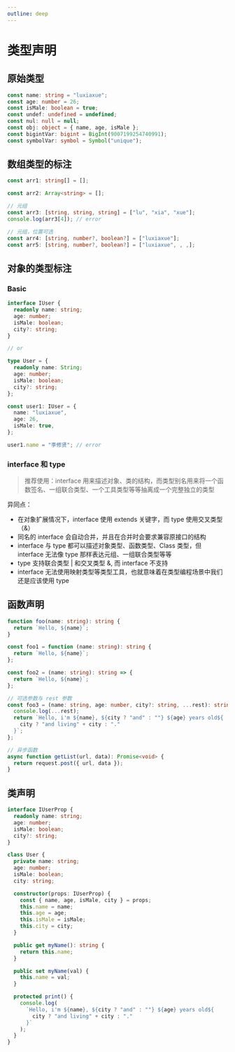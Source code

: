 ```yaml
---
outline: deep
---
```


# 类型声明

## 原始类型

```ts
const name: string = "luxiaxue";
const age: number = 26;
const isMale: boolean = true;
const undef: undefined = undefined;
const nul: null = null;
const obj: object = { name, age, isMale };
const bigintVar: bigint = BigInt(9007199254740991);
const symbolVar: symbol = Symbol("unique");
```

## 数组类型的标注

```ts
const arr1: string[] = [];

const arr2: Array<string> = [];

// 元组
const arr3: [string, string, string] = ["lu", "xia", "xue"];
console.log(arr3[4]); // error

// 元组，位置可选
const arr4: [string, number?, boolean?] = ["luxiaxue"];
const arr5: [string, number?, boolean?] = ["luxiaxue", , ,];
```

## 对象的类型标注

### Basic

```ts
interface IUser {
  readonly name: string;
  age: number;
  isMale: boolean;
  city?: string;
}

// or

type User = {
  readonly name: String;
  age: number;
  isMale: boolean;
  city?: string;
};

const user1: IUser = {
  name: "luxiaxue",
  age: 26,
  isMale: true,
};

user1.name = "李修贤"; // error
```

### interface 和 type

> 推荐使用：interface 用来描述对象、类的结构，而类型别名用来将一个函数签名、一组联合类型、一个工具类型等等抽离成一个完整独立的类型

异同点：

- 在对象扩展情况下，interface 使用 extends 关键字，而 type 使用交叉类型（&）
- 同名的 interface 会自动合并，并且在合并时会要求兼容原接口的结构
- interface 与 type 都可以描述对象类型、函数类型、Class 类型，但 interface 无法像 type 那样表达元组、一组联合类型等等
- type 支持联合类型 | 和交叉类型 &, 而 interface 不支持
- interface 无法使用映射类型等类型工具，也就意味着在类型编程场景中我们还是应该使用 type

## 函数声明

```ts
function foo(name: string): string {
  return `Hello, ${name}`;
}

const foo1 = function (name: string): string {
  return `Hello, ${name}`;
};

const foo2 = (name: string): string => {
  return `Hello, ${name}`;
};

// 可选参数与 rest 参数
const foo3 = (name: string, age: number, city?: string, ...rest): string => {
  console.log(...rest);
  return `Hello, i'm ${name}, ${city ? "and" : ""} ${age} years old${
    city ? "and living" + city : "."
  }`;
};

// 异步函数
async function getList(url, data): Promise<void> {
  return request.post({ url, data });
}
```

## 类声明

```ts
interface IUserProp {
  readonly name: string;
  age: number;
  isMale: boolean;
  city?: string;
}

class User {
  private name: string;
  age: number;
  isMale: boolean;
  city: string;

  constructor(props: IUserProp) {
    const { name, age, isMale, city } = props;
    this.name = name;
    this.age = age;
    this.isMale = isMale;
    this.city = city;
  }

  public get myName(): string {
    return this.name;
  }

  public set myName(val) {
    this.name = val;
  }

  protected print() {
    console.log(
      `Hello, i'm ${name}, ${city ? "and" : ""} ${age} years old${
        city ? "and living" + city : "."
      }`
    );
  }
}
```

